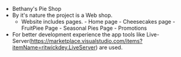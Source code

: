 - Bethany's Pie Shop  
- By it's nature the project is a Web shop.
    - Website includes  pages.
           - Home page
           - Cheesecakes page
           - FruitPiee Page
           - Seasonal Pies Page
           - Promotions
- For better development experience the app tools like Live-Server(https://marketplace.visualstudio.com/items?itemName=ritwickdey.LiveServer) are used.
